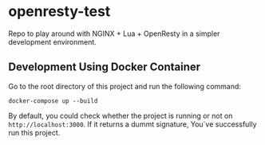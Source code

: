 # openresty-test

Repo to play around with NGINX + Lua + OpenResty in a simpler development environment.

## Development Using Docker Container

Go to the root directory of this project and run the following command:

```shell
docker-compose up --build
```

By default, you could check whether the project is running or not on `http://localhost:3000`. If it returns a dummt signature, You`ve successfully run this project.
